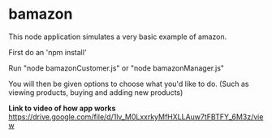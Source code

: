 # bamazon

This node application simulates a very basic example of amazon.

First do an 'npm install'

Run "node bamazonCustomer.js" or "node bamazonManager.js"

You will then be given options to choose what you'd like to do. (Such as viewing products, buying and adding new products)

**Link to video of how app works**
https://drive.google.com/file/d/1lv_M0LxxrkyMfHXLLAuw7tFBTFY_6M3z/view


